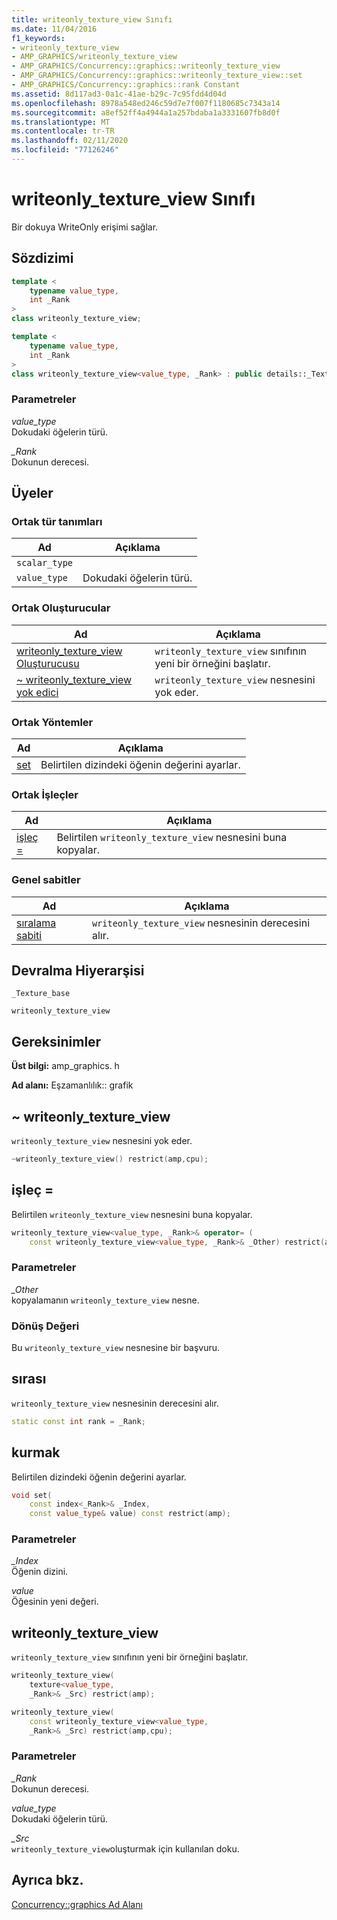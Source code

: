 ```yaml
---
title: writeonly_texture_view Sınıfı
ms.date: 11/04/2016
f1_keywords:
- writeonly_texture_view
- AMP_GRAPHICS/writeonly_texture_view
- AMP_GRAPHICS/Concurrency::graphics::writeonly_texture_view
- AMP_GRAPHICS/Concurrency::graphics::writeonly_texture_view::set
- AMP_GRAPHICS/Concurrency::graphics::rank Constant
ms.assetid: 8d117ad3-0a1c-41ae-b29c-7c95fdd4d04d
ms.openlocfilehash: 8978a548ed246c59d7e7f007f1180685c7343a14
ms.sourcegitcommit: a8ef52ff4a4944a1a257bdaba1a3331607fb8d0f
ms.translationtype: MT
ms.contentlocale: tr-TR
ms.lasthandoff: 02/11/2020
ms.locfileid: "77126246"
---
```

# <a name="writeonly_texture_view-class"></a>writeonly_texture_view Sınıfı

Bir dokuya WriteOnly erişimi sağlar.

## <a name="syntax"></a>Sözdizimi

```cpp
template <
    typename value_type,
    int _Rank
>
class writeonly_texture_view;

template <
    typename value_type,
    int _Rank
>
class writeonly_texture_view<value_type, _Rank> : public details::_Texture_base<value_type, _Rank>;
```

### <a name="parameters"></a>Parametreler

*value_type*<br/>
Dokudaki öğelerin türü.

*_Rank*<br/>
Dokunun derecesi.

## <a name="members"></a>Üyeler

### <a name="public-typedefs"></a>Ortak tür tanımları

|Ad|Açıklama|
|----------|-----------------|
|`scalar_type`||
|`value_type`|Dokudaki öğelerin türü.|

### <a name="public-constructors"></a>Ortak Oluşturucular

|Ad|Açıklama|
|----------|-----------------|
|[writeonly_texture_view Oluşturucusu](#ctor)|`writeonly_texture_view` sınıfının yeni bir örneğini başlatır.|
|[~ writeonly_texture_view yok edici](#ctor)|`writeonly_texture_view` nesnesini yok eder.|

### <a name="public-methods"></a>Ortak Yöntemler

|Ad|Açıklama|
|----------|-----------------|
|[set](#set)|Belirtilen dizindeki öğenin değerini ayarlar.|

### <a name="public-operators"></a>Ortak İşleçler

|Ad|Açıklama|
|----------|-----------------|
|[işleç =](#operator_eq)|Belirtilen `writeonly_texture_view` nesnesini buna kopyalar.|

### <a name="public-constants"></a>Genel sabitler

|Ad|Açıklama|
|----------|-----------------|
|[sıralama sabiti](#rank)|`writeonly_texture_view` nesnesinin derecesini alır.|

## <a name="inheritance-hierarchy"></a>Devralma Hiyerarşisi

`_Texture_base`

`writeonly_texture_view`

## <a name="requirements"></a>Gereksinimler

**Üst bilgi:** amp_graphics. h

**Ad alanı:** Eşzamanlılık:: grafik

## <a name="dtor"></a>~ writeonly_texture_view

`writeonly_texture_view` nesnesini yok eder.

```cpp
~writeonly_texture_view() restrict(amp,cpu);
```

## <a name="operator_eq"></a>işleç =

Belirtilen `writeonly_texture_view` nesnesini buna kopyalar.

```cpp
writeonly_texture_view<value_type, _Rank>& operator= (
    const writeonly_texture_view<value_type, _Rank>& _Other) restrict(amp,cpu);
```

### <a name="parameters"></a>Parametreler

*_Other*<br/>
kopyalamanın `writeonly_texture_view` nesne.

### <a name="return-value"></a>Dönüş Değeri

Bu `writeonly_texture_view` nesnesine bir başvuru.

## <a name="rank"></a>sırası

`writeonly_texture_view` nesnesinin derecesini alır.

```cpp
static const int rank = _Rank;
```

## <a name="set"></a>kurmak

Belirtilen dizindeki öğenin değerini ayarlar.

```cpp
void set(
    const index<_Rank>& _Index,
    const value_type& value) const restrict(amp);
```

### <a name="parameters"></a>Parametreler

*_Index*<br/>
Öğenin dizini.

*value*<br/>
Öğesinin yeni değeri.

## <a name="ctor"></a>writeonly_texture_view

`writeonly_texture_view` sınıfının yeni bir örneğini başlatır.

```cpp
writeonly_texture_view(
    texture<value_type,
    _Rank>& _Src) restrict(amp);

writeonly_texture_view(
    const writeonly_texture_view<value_type,
    _Rank>& _Src) restrict(amp,cpu);
```

### <a name="parameters"></a>Parametreler

*_Rank*<br/>
Dokunun derecesi.

*value_type*<br/>
Dokudaki öğelerin türü.

*_Src*<br/>
`writeonly_texture_view`oluşturmak için kullanılan doku.

## <a name="see-also"></a>Ayrıca bkz.

[Concurrency::graphics Ad Alanı](concurrency-graphics-namespace.md)
